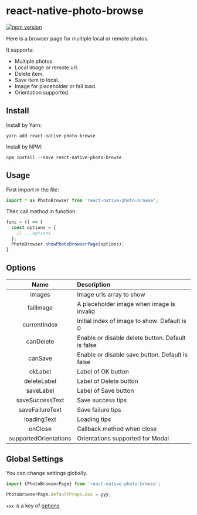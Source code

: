 # react-native-photo-browse

[![npm version](https://img.shields.io/npm/v/react-native-photo-browse.svg?style=flat)](https://www.npmjs.com/package/react-native-photo-browse)

Here is a browser page for multiple local or remote photos.

It supports:

* Multiple photos.
* Local image or remote url.
* Delete item.
* Save item to local.
* Image for placeholder or fail load.
* Orientation supported.

## Install

Install by Yarn:

```shell
yarn add react-native-photo-browse
```

Install by NPM:

```shell
npm install --save react-native-photo-browse
```

## Usage

First import in the file:

```jsx
import * as PhotoBrowser from 'react-native-photo-browse';
```

Then call method in function:

```jsx
func = () => {
  const options = {
    // ...options
  };
  PhotoBrowser.showPhotoBrowserPage(options);
}
```

## Options

| Name | Description |
| :-: | :- |
| images | Image urls array to show |
| failImage | A placeholder image when image is invalid |
| currentIndex | Initial index of image to show. Default is 0 |
| canDelete | Enable or disable delete button. Default is false |
| canSave | Enable or disable save button. Default is false |
| okLabel | Label of OK button |
| deleteLabel | Label of Delete button |
| saveLabel | Label of Save button |
| saveSuccessText | Save success tips |
| saveFailureText | Save failure tips |
| loadingText | Loading tips |
| onClose | Callback method when close |
| supportedOrientations | Orientations supported for Modal |

## Global Settings

You can change settings globally.

```jsx
import {PhotoBrowserPage} from 'react-native-photo-browse';

PhotoBrowserPage.defaultProps.xxx = yyy;
```

`xxx` is a key of [options](#Options)
